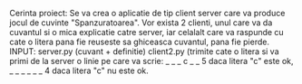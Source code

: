 Cerinta proiect:
Se va crea o aplicatie de tip client server care va produce jocul de cuvinte "Spanzuratoarea".
Vor exista 2 clienti, unul care va da cuvantul si o mica explicatie catre server, iar celalalt 
care va raspunde cu cate o litera pana fie reuseste sa ghiceasca cuvantul, pana fie pierde.
INPUT:  server.py (cuvant + definitie)
  client2.py (trimite cate o litera si va primi de la server o linie pe care va scrie:
_ _ _ c _ _ 5 daca litera "c" este ok, _ _ _ _ _ _ 4 daca litera "c" nu este ok.
